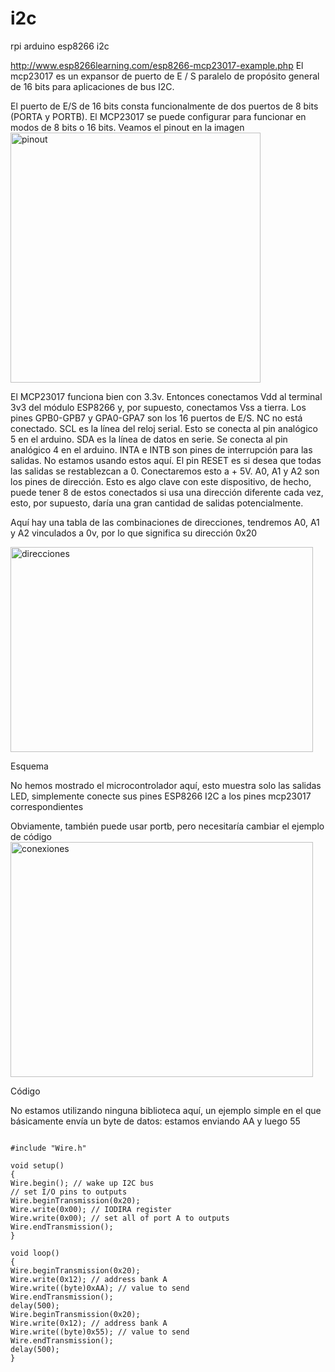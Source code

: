 # i2c
rpi arduino esp8266 i2c

http://www.esp8266learning.com/esp8266-mcp23017-example.php 
El mcp23017 es un expansor de puerto de E / S paralelo de propósito general de 16 bits para aplicaciones de bus I2C.

El puerto de E/S de 16 bits consta funcionalmente de dos puertos de 8 bits (PORTA y PORTB). El MCP23017 se puede configurar para funcionar en modos de 8 bits o 16 bits. Veamos el pinout en la imagen 
 <img src="https://i1.wp.com/www.esp8266learning.com/wp-content/uploads/2017/12/mcp23017-pinout-500x500.jpg" alt="pinout" height="400" width="400"> 

El MCP23017 funciona bien con 3.3v. Entonces conectamos Vdd al terminal 3v3 del módulo ESP8266 y, por supuesto, conectamos Vss a tierra.
Los pines GPB0-GPB7 y GPA0-GPA7 son los 16 puertos de E/S.
NC no está conectado.
SCL es la línea del reloj serial. Esto se conecta al pin analógico 5 en el arduino.
SDA es la línea de datos en serie. Se conecta al pin analógico 4 en el arduino.
INTA e INTB son pines de interrupción para las salidas. No estamos usando estos aquí.
El pin RESET es si desea que todas las salidas se restablezcan a 0. Conectaremos esto a + 5V.
A0, A1 y A2 son los pines de dirección. Esto es algo clave con este dispositivo, de hecho, puede tener 8 de estos conectados si usa una dirección diferente cada vez, esto, por supuesto, daría una gran cantidad de salidas potencialmente.

Aquí hay una tabla de las combinaciones de direcciones, tendremos A0, A1 y A2 vinculados a 0v, por lo que significa su dirección 0x20 

 <img src="https://i0.wp.com/www.esp8266learning.com/wp-content/uploads/2017/12/MCP23017-addresspins1.jpg?w=537" alt="direcciones" height="328" width="484"> 

Esquema

No hemos mostrado el microcontrolador aquí, esto muestra solo las salidas LED, simplemente conecte sus pines ESP8266 I2C a los pines mcp23017 correspondientes

Obviamente, también puede usar portb, pero necesitaría cambiar el ejemplo de código 
 <img src="https://i1.wp.com/www.esp8266learning.com/wp-content/uploads/2017/12/mcp23017-and-8-leds_schem.png" alt="conexiones" height="376" width="484"> 

Código

No estamos utilizando ninguna biblioteca aquí, un ejemplo simple en el que básicamente envía un byte de datos: estamos enviando AA y luego 55 
<pre><code>
#include "Wire.h"
 
void setup()
{
Wire.begin(); // wake up I2C bus
// set I/O pins to outputs
Wire.beginTransmission(0x20);
Wire.write(0x00); // IODIRA register
Wire.write(0x00); // set all of port A to outputs
Wire.endTransmission();
}
 
void loop()
{
Wire.beginTransmission(0x20);
Wire.write(0x12); // address bank A
Wire.write((byte)0xAA); // value to send
Wire.endTransmission();
delay(500);
Wire.beginTransmission(0x20);
Wire.write(0x12); // address bank A
Wire.write((byte)0x55); // value to send
Wire.endTransmission();
delay(500);
}
</code></pre>
